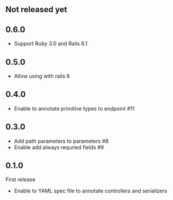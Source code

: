 ## Not released yet

## 0.6.0
- Support Ruby 3.0 and Rails 6.1
## 0.5.0
- Allow using with rails 6

## 0.4.0
- Enable to annotate primitive types to endpoint #11

## 0.3.0
- Add path parameters to parameters #8
- Enable add always requried fields #9

## 0.1.0
First release

* Enable to YAML spec file to annotate controllers and serializers
